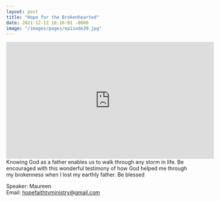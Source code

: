 ```yaml
---
layout: post
title: "Hope for the Brokenhearted"
date: 2021-12-12 16:16:01 -0600
image: "/images/pages/episode39.jpg"
---
```


<iframe width="560" height="315" src="https://www.youtube.com/embed/0qNJsiqYiDA" title="YouTube video player" frameborder="0" allow="accelerometer; autoplay; clipboard-write; encrypted-media; gyroscope; picture-in-picture" allowfullscreen></iframe>
Knowing God as a father enables us to walk through any storm in life. Be encouraged with this wonderful testimony of how God helped me through my brokenness when I lost my earthly father. Be blessed

Speaker: Maureen <br>
Email: hopefaithtvministry@gmail.com
